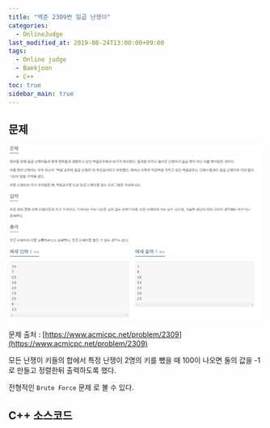 ```yaml
---
title: "백준 2309번 일곱 난쟁이"
categories: 
  - OnlineJudge
last_modified_at: 2019-08-24T13:00:00+09:00
tags: 
  - Online judge
  - Baekjoon
  - C++
toc: true
sidebar_main: true
---
```


## 문제

![2309](https://github.com/lesslate/lesslate.github.io/blob/master/assets/img/OnlineJudge/2309.png?raw=true)

문제 출처 : [https://www.acmicpc.net/problem/2309](https://www.acmicpc.net/problem/2309)

모든 난쟁이 키들의 합에서 특정 난쟁이 2명의 키를 뺐을 때 100이 나오면 둘의 값을 -1로 만들고 정렬한뒤 출력하도록 했다.

전형적인 `Brute Force` 문제 로 볼 수 있다.



## C++ 소스코드

<script src="https://gist.github.com/lesslate/81006218b64e9e048e7794509d6ae664.js"></script>